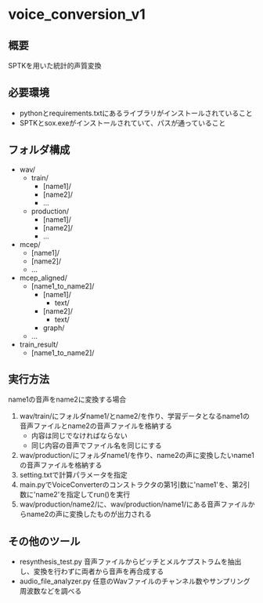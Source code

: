 # voice_conversion_v1

## 概要
SPTKを用いた統計的声質変換

## 必要環境
- pythonとrequirements.txtにあるライブラリがインストールされていること
- SPTKとsox.exeがインストールされていて、パスが通っていること

## フォルダ構成
- wav/
    - train/
        - [name1]/
        - [name2]/
        - ...
    - production/
        - [name1]/
        - [name2]/
        - ...
- mcep/
    - [name1]/
    - [name2]/
    - ...
- mcep_aligned/
    - [name1_to_name2]/
        - [name1]/
            - text/
        - [name2]/
            - text/
        - graph/
    - ...
- train_result/
    - [name1_to_name2]/

## 実行方法
name1の音声をname2に変換する場合

1. wav/train/にフォルダname1/とname2/を作り、学習データとなるname1の音声ファイルとname2の音声ファイルを格納する
    - 内容は同じでなければならない
    - 同じ内容の音声でファイル名を同じにする
2. wav/production/にフォルダname1/を作り、name2の声に変換したいname1の音声ファイルを格納する
3. setting.txtで計算パラメータを指定
4. main.pyでVoiceConverterのコンストラクタの第1引数に'name1'を、第2引数に'name2'を指定してrun()を実行
5. wav/production/name2/に、wav/production/name1/にある音声ファイルからname2の声に変換したものが出力される

## その他のツール
- resynthesis_test.py 音声ファイルからピッチとメルケプストラムを抽出し、変換を行わずに両者から音声を再合成する
- audio_file_analyzer.py 任意のWavファイルのチャンネル数やサンプリング周波数などを調べる
